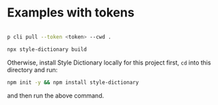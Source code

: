 # Examples with tokens


```bash

p cli pull --token <token> --cwd .

npx style-dictionary build
```

Otherwise, install Style Dictionary locally for this project first, `cd` into this directory and run:

```bash
npm init -y && npm install style-dictionary
```

and then run the above command.
